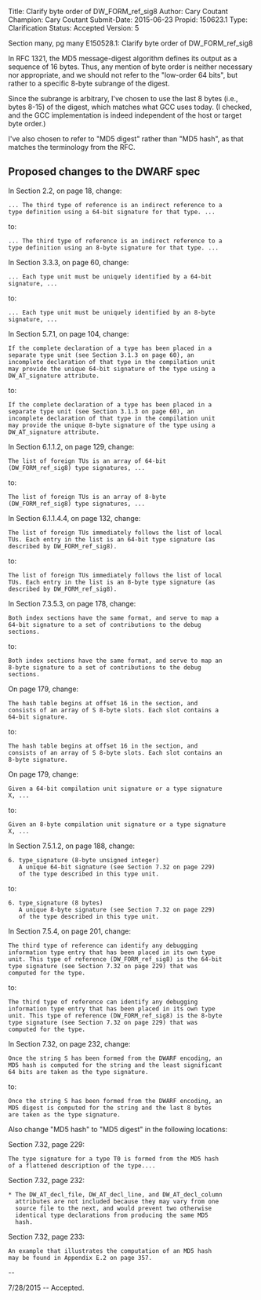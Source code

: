 Title:       Clarify byte order of DW_FORM_ref_sig8
Author:      Cary Coutant
Champion:    Cary Coutant
Submit-Date: 2015-06-23
Propid:      150623.1
Type:        Clarification
Status:      Accepted
Version:     5

Section many, pg many
E150528.1: Clarify byte order of DW_FORM_ref_sig8

In RFC 1321, the MD5 message-digest algorithm defines its output
as a sequence of 16 bytes. Thus, any mention of byte order is
neither necessary nor appropriate, and we should not refer to the
"low-order 64 bits", but rather to a specific 8-byte subrange of
the digest.

Since the subrange is arbitrary, I've chosen to use the last 8
bytes (i.e., bytes 8-15) of the digest, which matches what GCC
uses today. (I checked, and the GCC implementation is indeed
independent of the host or target byte order.)

I've also chosen to refer to "MD5 digest" rather than "MD5 hash",
as that matches the terminology from the RFC.


Proposed changes to the DWARF spec
----------------------------------

In Section 2.2, on page 18, change:

    ... The third type of reference is an indirect reference to a
    type definition using a 64-bit signature for that type. ...

to:

    ... The third type of reference is an indirect reference to a
    type definition using an 8-byte signature for that type. ...

In Section 3.3.3, on page 60, change:

    ... Each type unit must be uniquely identified by a 64-bit
    signature, ...

to:

    ... Each type unit must be uniquely identified by an 8-byte
    signature, ...

In Section 5.7.1, on page 104, change:

    If the complete declaration of a type has been placed in a
    separate type unit (see Section 3.1.3 on page 60), an
    incomplete declaration of that type in the compilation unit
    may provide the unique 64-bit signature of the type using a
    DW_AT_signature attribute.

to:

    If the complete declaration of a type has been placed in a
    separate type unit (see Section 3.1.3 on page 60), an
    incomplete declaration of that type in the compilation unit
    may provide the unique 8-byte signature of the type using a
    DW_AT_signature attribute.

In Section 6.1.1.2, on page 129, change:

    The list of foreign TUs is an array of 64-bit
    (DW_FORM_ref_sig8) type signatures, ...

to:

    The list of foreign TUs is an array of 8-byte
    (DW_FORM_ref_sig8) type signatures, ...

In Section 6.1.1.4.4, on page 132, change:

    The list of foreign TUs immediately follows the list of local
    TUs. Each entry in the list is an 64-bit type signature (as
    described by DW_FORM_ref_sig8).

to:

    The list of foreign TUs immediately follows the list of local
    TUs. Each entry in the list is an 8-byte type signature (as
    described by DW_FORM_ref_sig8).

In Section 7.3.5.3, on page 178, change:

    Both index sections have the same format, and serve to map a
    64-bit signature to a set of contributions to the debug
    sections.

to:

    Both index sections have the same format, and serve to map an
    8-byte signature to a set of contributions to the debug
    sections.

On page 179, change:

    The hash table begins at offset 16 in the section, and
    consists of an array of S 8-byte slots. Each slot contains a
    64-bit signature.

to:

    The hash table begins at offset 16 in the section, and
    consists of an array of S 8-byte slots. Each slot contains an
    8-byte signature.

On page 179, change:

    Given a 64-bit compilation unit signature or a type signature
    X, ...

to:

    Given an 8-byte compilation unit signature or a type signature
    X, ...

In Section 7.5.1.2, on page 188, change:

    6. type_signature (8-byte unsigned integer)
       A unique 64-bit signature (see Section 7.32 on page 229)
       of the type described in this type unit.

to:

    6. type_signature (8 bytes)
       A unique 8-byte signature (see Section 7.32 on page 229)
       of the type described in this type unit.

In Section 7.5.4, on page 201, change:

    The third type of reference can identify any debugging
    information type entry that has been placed in its own type
    unit. This type of reference (DW_FORM_ref_sig8) is the 64-bit
    type signature (see Section 7.32 on page 229) that was
    computed for the type.

to:

    The third type of reference can identify any debugging
    information type entry that has been placed in its own type
    unit. This type of reference (DW_FORM_ref_sig8) is the 8-byte
    type signature (see Section 7.32 on page 229) that was
    computed for the type.


In Section 7.32, on page 232, change:

    Once the string S has been formed from the DWARF encoding, an
    MD5 hash is computed for the string and the least significant
    64 bits are taken as the type signature.

to:

    Once the string S has been formed from the DWARF encoding, an
    MD5 digest is computed for the string and the last 8 bytes
    are taken as the type signature.

Also change "MD5 hash" to "MD5 digest" in the following locations:

  Section 7.32, page 229:

    The type signature for a type T0 is formed from the MD5 hash
    of a flattened description of the type....

  Section 7.32, page 232:

    * The DW_AT_decl_file, DW_AT_decl_line, and DW_AT_decl_column
      attributes are not included because they may vary from one
      source file to the next, and would prevent two otherwise
      identical type declarations from producing the same MD5
      hash.

  Section 7.32, page 233:

    An example that illustrates the computation of an MD5 hash
    may be found in Appendix E.2 on page 357.

--

7/28/2015 -- Accepted.
